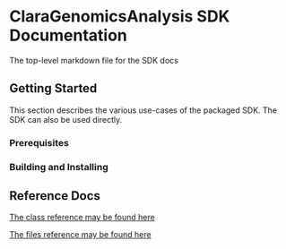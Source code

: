 # ClaraGenomicsAnalysis SDK Documentation

The top-level markdown file for the SDK docs

## Getting Started

This section describes the various use-cases of the packaged SDK.  The SDK can also be used directly.

### Prerequisites

### Building and Installing

## Reference Docs

[The class reference may be found here](annotated.html)

[The files reference may be found here](files.html)
